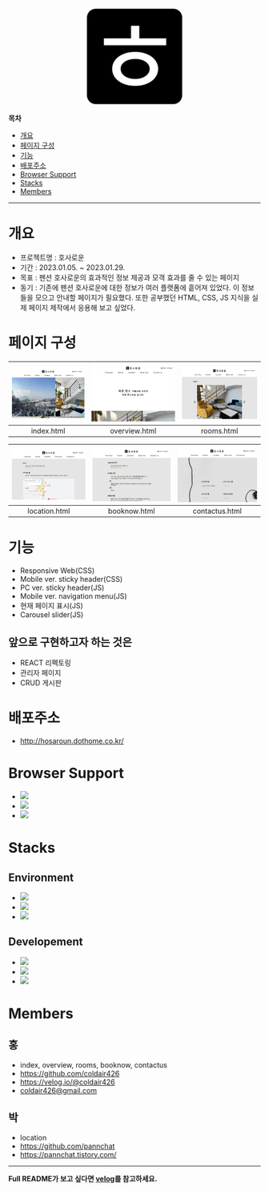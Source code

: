 <div align = "center"><img src="./favicon/android-chrome-192x192.png" alt="hosaroun-logo"></div>

<!-- 목차 -->

**목차**

<ul>
    <li><a href="#개요">개요</a></li>
    <li><a href="#페이지-구성">페이지 구성</a></li>
    <li><a href="#기능">기능</a></li>
    <li><a href="#배포주소">배포주소</a></li>
    <li><a href="#browser-support">Browser Support</a></li>
    <li><a href="#stacks">Stacks</a></li>
    <li><a href="#members">Members</a></li>
</ul>

---

# 개요

- 프로젝트명 : 호사로운
- 기간 : 2023.01.05. ~ 2023.01.29.
- 목표 : 펜션 호사로운의 효과적인 정보 제공과 모객 효과를 줄 수 있는 페이지
- 동기 : 기존에 펜션 호사로운에 대한 정보가 여러 플랫폼에 흩어져 있었다. 이 정보들을 모으고 안내할 페이지가 필요했다. 또한 공부했던 HTML, CSS, JS 지식을 실제 페이지 제작에서 응용해 보고 싶었다.

# 페이지 구성

| <img src="./README_src/1.jpg" alt="index.html"> | <img src="./README_src/2.jpg" alt="overview.html"> | <img src="./README_src/3.jpg" alt="rooms.html"> |
| :---------------------------------------------: | :------------------------------------------------: | :---------------------------------------------: |
|                   index.html                    |                   overview.html                    |                   rooms.html                    |

| <img src="./README_src/4.jpg" alt="location.html"> | <img src="./README_src/5.jpg" alt="booknow.html"> | <img src="./README_src/6.jpg" alt="contactus.html"> |
| :------------------------------------------------: | :-----------------------------------------------: | :-------------------------------------------------: |
|                   location.html                    |                   booknow.html                    |                   contactus.html                    |

# 기능

- Responsive Web(CSS)
- Mobile ver. sticky header(CSS)
- PC ver. sticky header(JS)
- Mobile ver. navigation menu(JS)
- 현재 페이지 표시(JS)
- Carousel slider(JS)

## 앞으로 구현하고자 하는 것은

- REACT 리펙토링
- 관리자 페이지
- CRUD 게시판

# 배포주소

- http://hosaroun.dothome.co.kr/

# Browser Support

- <img src = "https://img.shields.io/badge/chrome-support-success?style=flat&logo=googlechrome&logoColor=white&labelColor=4285F4" height = "25x">
- <img src = "https://img.shields.io/badge/Edge-support-success?style=flat&logo=microsoftedge&logoColor=white&labelColor=0078D7" height = "25px">
- <img src = "https://img.shields.io/badge/safari-support-success?style=flat&logo=safari&logoColor=white&labelColor=000000" height = "25px">

# Stacks

## Environment

- <img src = "https://img.shields.io/badge/VSCode-007ACC?logo=visual studio code" height = "25px">
- <img src = "https://img.shields.io/badge/Git-white?logo=git" height = "25px">
- <img src = "https://img.shields.io/badge/GitHub-181717?logo=github" height = "25px">

## Developement

- <img src = "https://img.shields.io/badge/HTML5-white?logo=HTML5" height = "25px">
- <img src = "https://img.shields.io/badge/CSS3-white?logo=CSS3&logoColor=1572B6" height = "25px">
- <img src = "https://img.shields.io/badge/JavaScript-white?logo=JavaScript" height = "25px">

# Members

## 홍

- index, overview, rooms, booknow, contactus
- https://github.com/coldair426
- https://velog.io/@coldair426
- coldair426@gmail.com

## 박

- location
- https://github.com/pannchat
- https://pannchat.tistory.com/

---

**Full README가 보고 싶다면 [velog](https://velog.io/@coldair426/series/%ED%98%B8%EC%82%AC%EB%A1%9C%EC%9A%B4%ED%94%84%EB%A1%9C%EC%A0%9D%ED%8A%B8)를 참고하세요.**
